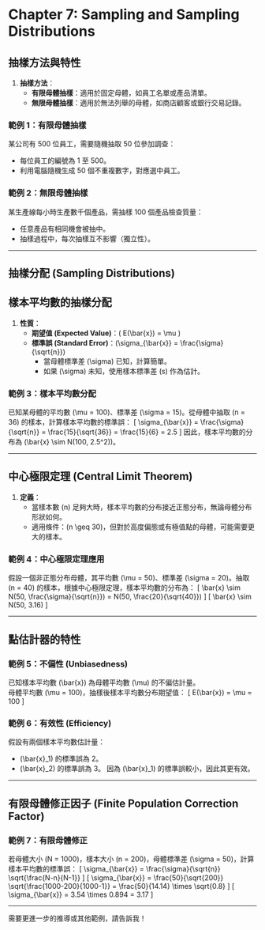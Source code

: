 # Chapter 7: Sampling and Sampling Distributions

## **抽樣方法與特性**  

1. **抽樣方法**：
   - **有限母體抽樣**：適用於固定母體，如員工名單或產品清單。
   - **無限母體抽樣**：適用於無法列舉的母體，如商店顧客或銀行交易記錄。

### **範例 1：有限母體抽樣**

某公司有 500 位員工，需要隨機抽取 50 位參加調查：

- 每位員工的編號為 1 至 500。
- 利用電腦隨機生成 50 個不重複數字，對應選中員工。

### **範例 2：無限母體抽樣**

某生產線每小時生產數千個產品，需抽樣 100 個產品檢查質量：

- 任意產品有相同機會被抽中。
- 抽樣過程中，每次抽樣互不影響（獨立性）。

---

## **抽樣分配 (Sampling Distributions)**  

## **樣本平均數的抽樣分配**  

1. **性質**：
   - **期望值 (Expected Value)**：\( E(\bar{x}) = \mu \)
   - **標準誤 (Standard Error)**：\(\sigma_{\bar{x}} = \frac{\sigma}{\sqrt{n}}\)
     - 當母體標準差 \(\sigma\) 已知，計算簡單。
     - 如果 \(\sigma\) 未知，使用樣本標準差 \(s\) 作為估計。

### **範例 3：樣本平均數分配**

已知某母體的平均數 \(\mu = 100\)、標準差 \(\sigma = 15\)。從母體中抽取 \(n = 36\) 的樣本，計算樣本平均數的標準誤：
\[
\sigma_{\bar{x}} = \frac{\sigma}{\sqrt{n}} = \frac{15}{\sqrt{36}} = \frac{15}{6} = 2.5
\]
因此，樣本平均數的分布為 \(\bar{x} \sim N(100, 2.5^2)\)。

---

## **中心極限定理 (Central Limit Theorem)**  

1. **定義**：
   - 當樣本數 \(n\) 足夠大時，樣本平均數的分布接近正態分布，無論母體分布形狀如何。
   - 適用條件：\(n \geq 30\)，但對於高度偏態或有極值點的母體，可能需要更大的樣本。

### **範例 4：中心極限定理應用**

假設一個非正態分布母體，其平均數 \(\mu = 50\)、標準差 \(\sigma = 20\)。抽取 \(n = 40\) 的樣本，根據中心極限定理，樣本平均數的分布為：
\[
\bar{x} \sim N(50, \frac{\sigma}{\sqrt{n}}) = N(50, \frac{20}{\sqrt{40}})
\]
\[
\bar{x} \sim N(50, 3.16)
\]

---

## **點估計器的特性**  

### **範例 5：不偏性 (Unbiasedness)**

已知樣本平均數 \(\bar{x}\) 為母體平均數 \(\mu\) 的不偏估計量。  
母體平均數 \(\mu = 100\)，抽樣後樣本平均數分布期望值：
\[
E(\bar{x}) = \mu = 100
\]

### **範例 6：有效性 (Efficiency)**

假設有兩個樣本平均數估計量：

- \(\bar{x}_1\) 的標準誤為 2。
- \(\bar{x}_2\) 的標準誤為 3。
因為 \(\bar{x}_1\) 的標準誤較小，因此其更有效。

---

## **有限母體修正因子 (Finite Population Correction Factor)**  

### **範例 7：有限母體修正**

若母體大小 \(N = 1000\)，樣本大小 \(n = 200\)，母體標準差 \(\sigma = 50\)，計算樣本平均數的標準誤：
\[
\sigma_{\bar{x}} = \frac{\sigma}{\sqrt{n}} \sqrt{\frac{N-n}{N-1}}
\]
\[
\sigma_{\bar{x}} = \frac{50}{\sqrt{200}} \sqrt{\frac{1000-200}{1000-1}} = \frac{50}{14.14} \times \sqrt{0.8}
\]
\[
\sigma_{\bar{x}} = 3.54 \times 0.894 = 3.17
\]

---

需要更進一步的推導或其他範例，請告訴我！

